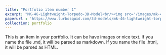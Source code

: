 ```yaml
---
title: "Portfolio item number 1"
excerpt: "MK-46-Lightweight-Torpedo-3D-Model<br/><img src='/images/mk-46-lightweight-torpedo-3d-model-max-obj-3ds-mtl.jpg'>"
paperurl : 'https://www.turbosquid.com/3d-models/mk-46-lightweight-torpedo-971977'
collection: portfolio
---
```


This is an item in your portfolio. It can be have images or nice text. If you name the file .md, it will be parsed as markdown. If you name the file .html, it will be parsed as HTML. 
